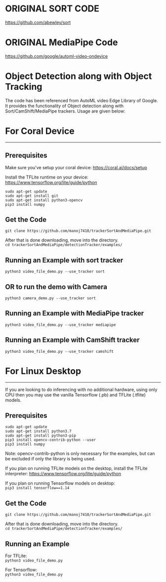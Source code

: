# ORIGINAL SORT CODE
https://github.com/abewley/sort

# ORIGINAL MediaPipe Code
https://github.com/google/automl-video-ondevice


# Object Detection along with Object Tracking 
The code has been referenced from AutoML video Edge Library of Google. It provides the functionality of
Object detection along with Sort/CamShift/MediaPipe trackers. Usage are given below:

# For Coral Device
-------------------

## Prerequisites

Make sure you've setup your coral device:
https://coral.ai/docs/setup

Install the TFLite runtime on your device:
https://www.tensorflow.org/lite/guide/python

```
sudo apt-get update
sudo apt-get install git
sudo apt-get install python3-opencv
pip3 install numpy
```

## Get the Code

`git clone https://github.com/manoj7410/trackerSortAndMediaPipe.git`

After that is done downloading, move into the directory.  
`cd trackerSortAndMediaPipe/detectionTracker/examples/`

## Running an Example with sort tracker

`python3 video_file_demo.py --use_tracker sort`

## OR to run the demo with Camera
`python3 camera_demo.py --use_tracker sort`


## Running an Example with MediaPipe tracker

`python3 video_file_demo.py --use_tracker mediapipe`


## Running an Example with CamShift tracker

`python3 video_file_demo.py --use_tracker camshift`



# For Linux Desktop
-------------------

If you are looking to do inferencing with no additional hardware, using only CPU
then you may use the vanilla Tensorflow (.pb) and TFLite (.tflite) models.

## Prerequisites

```
sudo apt-get update
sudo apt-get install python3.7
sudo apt-get install python3-pip
pip3 install opencv-contrib-python --user
pip3 install numpy
```

Note: opencv-contrib-python is only necessary for the examples, but can be
excluded if only the library is being used.

If you plan on running TFLite models on the desktop, install the TFLite
interpreter: https://www.tensorflow.org/lite/guide/python

If you plan on running Tensorflow models on desktop:  
`pip3 install tensorflow==1.14`

## Get the Code

`git clone https://github.com/manoj7410/trackerSortAndMediaPipe.git`

After that is done downloading, move into the directory.  
`cd trackerSortAndMediaPipe/detectionTracker/examples/`

## Running an Example

For TFLite:  
`python3 video_file_demo.py`

For Tensorflow:  
`python3 video_file_demo.py`

